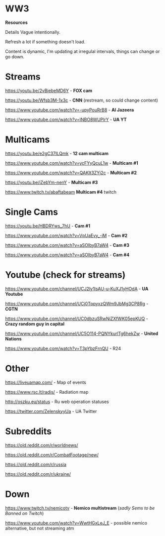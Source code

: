 # WW3
**Resources**

Details Vague intentionally.

Refresh a lot if something doesn't load.

Content is dynamic, I'm updating at irregulal intervals, things can change or go down.

# Streams

https://youtu.be/2vBiebeMD6Y - **FOX cam**

https://youtu.be/Wfsb3M-1x3c - **CNN** (restream, so could change content)

https://www.youtube.com/watch?v=-upyPouRrB8 - **Al Jazeera**

https://www.youtube.com/watch?v=INBO8WUPlrY - **UA YT**

# Multicams

https://youtu.be/e2gC37ILQmk - **12 cam multicam**

https://www.youtube.com/watch?v=ycFYyQcuL1w - **Multicam #1**

https://www.youtube.com/watch?v=QAKIt3ZYj2c - **Multicam #2**

https://youtu.be/iZebYm-nenY - **Multicam #3**

https://www.twitch.tv/abaftabeam **Multicam #4** twitch

# Single Cams

https://youtu.be/HBDRYws_7hU - **Cam #1**

https://www.youtube.com/watch?v=VpUaEvy_-iM - **Cam #2**

https://www.youtube.com/watch?v=aSOlbyB7aW4 - **Cam #3**

https://www.youtube.com/watch?v=aSOlbyB7aW4 - **Cam #4**

# Youtube (check for streams)

https://www.youtube.com/channel/UCJ2Iy1lsAU-u-KuXJ1yHOdA - **UA Youtube**

https://www.youtube.com/channel/UCj0TppyxzQWm9JbMg3CP8Rg - **CGTN**

https://www.youtube.com/channel/UC0dbzuSRwNiZXfWK05epKUQ - **Crazy random guy in capital**

https://www.youtube.com/channel/UC5O114-PQNYkurlTg6hekZw - **United Nations**

https://www.youtube.com/watch?v=T3pYbzFrnQU - R24

# Other

https://liveuamap.com/ - Map of events

https://www.rsc.lt/radis/ - Radiation map

http://oszku.eu/status - Ru web operation statuses

https://twitter.com/ZelenskyyUa - UA Twitter

# Subreddits

https://old.reddit.com/r/worldnews/

https://old.reddit.com/r/CombatFootage/new/

https://old.reddit.com/r/russia

https://old.reddit.com/r/ukraine/

# Down

https://www.twitch.tv/nemicotv - **Nemico multistream** (_sadly Sems to be Banned on Twitch_)

https://www.youtube.com/watch?v=WwtHGxLeJ_E - possible nemico alternative, but not streaming atm
